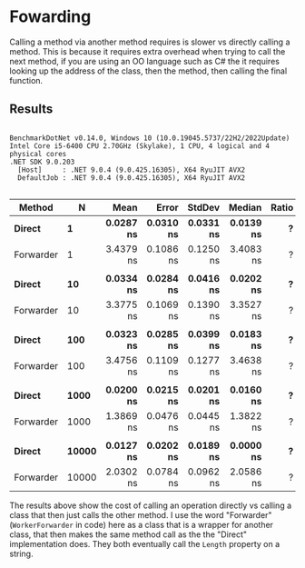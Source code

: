 # Fowarding

Calling a method via another method requires is slower vs directly calling a method.
This is because it requires extra overhead when trying to call the next method, if 
you are using an OO language such as C# the it requires looking up the address of the
class, then the method, then calling the final function.

## Results

```

BenchmarkDotNet v0.14.0, Windows 10 (10.0.19045.5737/22H2/2022Update)
Intel Core i5-6400 CPU 2.70GHz (Skylake), 1 CPU, 4 logical and 4 physical cores
.NET SDK 9.0.203
  [Host]     : .NET 9.0.4 (9.0.425.16305), X64 RyuJIT AVX2
  DefaultJob : .NET 9.0.4 (9.0.425.16305), X64 RyuJIT AVX2


```
| Method    | N     | Mean      | Error     | StdDev    | Median    | Ratio | RatioSD |
|---------- |------ |----------:|----------:|----------:|----------:|------:|--------:|
| **Direct**    | **1**     | **0.0287 ns** | **0.0310 ns** | **0.0331 ns** | **0.0139 ns** |     **?** |       **?** |
| Forwarder | 1     | 3.4379 ns | 0.1086 ns | 0.1250 ns | 3.4083 ns |     ? |       ? |
|           |       |           |           |           |           |       |         |
| **Direct**    | **10**    | **0.0334 ns** | **0.0284 ns** | **0.0416 ns** | **0.0202 ns** |     **?** |       **?** |
| Forwarder | 10    | 3.3775 ns | 0.1069 ns | 0.1390 ns | 3.3527 ns |     ? |       ? |
|           |       |           |           |           |           |       |         |
| **Direct**    | **100**   | **0.0323 ns** | **0.0285 ns** | **0.0399 ns** | **0.0183 ns** |     **?** |       **?** |
| Forwarder | 100   | 3.4756 ns | 0.1109 ns | 0.1277 ns | 3.4638 ns |     ? |       ? |
|           |       |           |           |           |           |       |         |
| **Direct**    | **1000**  | **0.0200 ns** | **0.0215 ns** | **0.0201 ns** | **0.0160 ns** |     **?** |       **?** |
| Forwarder | 1000  | 1.3869 ns | 0.0476 ns | 0.0445 ns | 1.3822 ns |     ? |       ? |
|           |       |           |           |           |           |       |         |
| **Direct**    | **10000** | **0.0127 ns** | **0.0202 ns** | **0.0189 ns** | **0.0000 ns** |     **?** |       **?** |
| Forwarder | 10000 | 2.0302 ns | 0.0784 ns | 0.0962 ns | 2.0586 ns |     ? |       ? |

The results above show the cost of calling an operation directly vs calling a class that then just
calls the other method. I use the word "Forwarder" (`WorkerForwarder` in code) here as a class that is 
a wrapper for another class, that then makes the same method call as the the "Direct" implementation 
does. They both eventually call the `Length` property on a string.